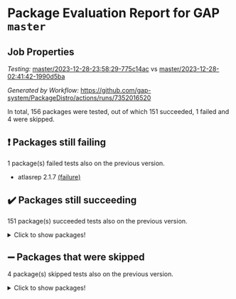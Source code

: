 # Package Evaluation Report for GAP `master`

## Job Properties

*Testing:* [master/2023-12-28-23:58:29-775c14ac](https://github.com/gap-system/PackageDistro/blob/data/reports/master/2023-12-28-23:58:29-775c14ac) vs [master/2023-12-28-02:41:42-1990d5ba](https://github.com/gap-system/PackageDistro/blob/data/reports/master/2023-12-28-02:41:42-1990d5ba)

*Generated by Workflow:* https://github.com/gap-system/PackageDistro/actions/runs/7352016520

In total, 156 packages were tested, out of which 151 succeeded, 1 failed and 4 were skipped.

## :exclamation: Packages still failing

1 package(s) failed tests also on the previous version.
- atlasrep 2.1.7 [(failure)](https://github.com/gap-system/PackageDistro/actions/runs/7352016520/job/20016373727)

## :heavy_check_mark: Packages still succeeding

151 package(s) succeeded tests also on the previous version.
<details><summary>Click to show packages!</summary>

- 4ti2interface 2023.02-04 [(success)](https://github.com/gap-system/PackageDistro/actions/runs/7352016520/job/20016373445)
- ace 5.6.2 [(success)](https://github.com/gap-system/PackageDistro/actions/runs/7352016520/job/20016373494)
- aclib 1.3.2 [(success)](https://github.com/gap-system/PackageDistro/actions/runs/7352016520/job/20016373541)
- agt 0.3.1 [(success)](https://github.com/gap-system/PackageDistro/actions/runs/7352016520/job/20016373586)
- alnuth 3.2.1 [(success)](https://github.com/gap-system/PackageDistro/actions/runs/7352016520/job/20016373628)
- anupq 3.3.0 [(success)](https://github.com/gap-system/PackageDistro/actions/runs/7352016520/job/20016373681)
- autodoc 2023.06.19 [(success)](https://github.com/gap-system/PackageDistro/actions/runs/7352016520/job/20016373805)
- automata 1.15 [(success)](https://github.com/gap-system/PackageDistro/actions/runs/7352016520/job/20016373871)
- automgrp 1.3.2 [(success)](https://github.com/gap-system/PackageDistro/actions/runs/7352016520/job/20016373937)
- autpgrp 1.11 [(success)](https://github.com/gap-system/PackageDistro/actions/runs/7352016520/job/20016374012)
- cap 2023.12-11 [(success)](https://github.com/gap-system/PackageDistro/actions/runs/7352016520/job/20016374065)
- caratinterface 2.3.6 [(success)](https://github.com/gap-system/PackageDistro/actions/runs/7352016520/job/20016374132)
- cddinterface 2022.11.01 [(success)](https://github.com/gap-system/PackageDistro/actions/runs/7352016520/job/20016374197)
- circle 1.6.6 [(success)](https://github.com/gap-system/PackageDistro/actions/runs/7352016520/job/20016374277)
- classicpres 1.22 [(success)](https://github.com/gap-system/PackageDistro/actions/runs/7352016520/job/20016374346)
- cohomolo 1.6.11 [(success)](https://github.com/gap-system/PackageDistro/actions/runs/7352016520/job/20016374420)
- congruence 1.2.5 [(success)](https://github.com/gap-system/PackageDistro/actions/runs/7352016520/job/20016374542)
- corelg 1.56 [(success)](https://github.com/gap-system/PackageDistro/actions/runs/7352016520/job/20016374622)
- crime 1.6 [(success)](https://github.com/gap-system/PackageDistro/actions/runs/7352016520/job/20016374702)
- crisp 1.4.6 [(success)](https://github.com/gap-system/PackageDistro/actions/runs/7352016520/job/20016374774)
- crypting 0.10.4 [(success)](https://github.com/gap-system/PackageDistro/actions/runs/7352016520/job/20016374852)
- cryst 4.1.27 [(success)](https://github.com/gap-system/PackageDistro/actions/runs/7352016520/job/20016374941)
- crystcat 1.1.10 [(success)](https://github.com/gap-system/PackageDistro/actions/runs/7352016520/job/20016375017)
- ctbllib 1.3.6 [(success)](https://github.com/gap-system/PackageDistro/actions/runs/7352016520/job/20016375102)
- cubefree 1.19 [(success)](https://github.com/gap-system/PackageDistro/actions/runs/7352016520/job/20016375178)
- curlinterface 2.3.2 [(success)](https://github.com/gap-system/PackageDistro/actions/runs/7352016520/job/20016375241)
- cvec 2.8.1 [(success)](https://github.com/gap-system/PackageDistro/actions/runs/7352016520/job/20016375305)
- datastructures 0.3.0 [(success)](https://github.com/gap-system/PackageDistro/actions/runs/7352016520/job/20016375385)
- deepthought 1.0.6 [(success)](https://github.com/gap-system/PackageDistro/actions/runs/7352016520/job/20016375459)
- design 1.8 [(success)](https://github.com/gap-system/PackageDistro/actions/runs/7352016520/job/20016375534)
- difsets 2.3.1 [(success)](https://github.com/gap-system/PackageDistro/actions/runs/7352016520/job/20016375623)
- digraphs 1.6.3 [(success)](https://github.com/gap-system/PackageDistro/actions/runs/7352016520/job/20016375711)
- edim 1.3.7 [(success)](https://github.com/gap-system/PackageDistro/actions/runs/7352016520/job/20016375781)
- example 4.3.4 [(success)](https://github.com/gap-system/PackageDistro/actions/runs/7352016520/job/20016375854)
- examplesforhomalg 2023.10-01 [(success)](https://github.com/gap-system/PackageDistro/actions/runs/7352016520/job/20016375935)
- factint 1.6.3 [(success)](https://github.com/gap-system/PackageDistro/actions/runs/7352016520/job/20016376012)
- ferret 1.0.9 [(success)](https://github.com/gap-system/PackageDistro/actions/runs/7352016520/job/20016376098)
- fga 1.5.0 [(success)](https://github.com/gap-system/PackageDistro/actions/runs/7352016520/job/20016376197)
- fining 1.5.6 [(success)](https://github.com/gap-system/PackageDistro/actions/runs/7352016520/job/20016376257)
- float 1.0.3 [(success)](https://github.com/gap-system/PackageDistro/actions/runs/7352016520/job/20016376323)
- format 1.4.3 [(success)](https://github.com/gap-system/PackageDistro/actions/runs/7352016520/job/20016376393)
- forms 1.2.9 [(success)](https://github.com/gap-system/PackageDistro/actions/runs/7352016520/job/20016376470)
- fplsa 1.2.6 [(success)](https://github.com/gap-system/PackageDistro/actions/runs/7352016520/job/20016376529)
- fr 2.4.12 [(success)](https://github.com/gap-system/PackageDistro/actions/runs/7352016520/job/20016376596)
- francy 2.0.3 [(success)](https://github.com/gap-system/PackageDistro/actions/runs/7352016520/job/20016376653)
- fwtree 1.3 [(success)](https://github.com/gap-system/PackageDistro/actions/runs/7352016520/job/20016376721)
- gapdoc 1.6.6 [(success)](https://github.com/gap-system/PackageDistro/actions/runs/7352016520/job/20016376806)
- gauss 2023.02-04 [(success)](https://github.com/gap-system/PackageDistro/actions/runs/7352016520/job/20016376868)
- gaussforhomalg 2023.11-01 [(success)](https://github.com/gap-system/PackageDistro/actions/runs/7352016520/job/20016376955)
- gbnp 1.0.5 [(success)](https://github.com/gap-system/PackageDistro/actions/runs/7352016520/job/20016377038)
- generalizedmorphismsforcap 2023.08-02 [(success)](https://github.com/gap-system/PackageDistro/actions/runs/7352016520/job/20016377112)
- genss 1.6.8 [(success)](https://github.com/gap-system/PackageDistro/actions/runs/7352016520/job/20016377175)
- gradedmodules 2023.09-01 [(success)](https://github.com/gap-system/PackageDistro/actions/runs/7352016520/job/20016377246)
- gradedringforhomalg 2023.08-01 [(success)](https://github.com/gap-system/PackageDistro/actions/runs/7352016520/job/20016377308)
- grape 4.9.0 [(success)](https://github.com/gap-system/PackageDistro/actions/runs/7352016520/job/20016377374)
- groupoids 1.73 [(success)](https://github.com/gap-system/PackageDistro/actions/runs/7352016520/job/20016377430)
- grpconst 2.6.4 [(success)](https://github.com/gap-system/PackageDistro/actions/runs/7352016520/job/20016377494)
- guarana 0.96.3 [(success)](https://github.com/gap-system/PackageDistro/actions/runs/7352016520/job/20016377545)
- guava 3.18 [(success)](https://github.com/gap-system/PackageDistro/actions/runs/7352016520/job/20016377620)
- hap 1.60 [(success)](https://github.com/gap-system/PackageDistro/actions/runs/7352016520/job/20016377684)
- hapcryst 0.1.15 [(success)](https://github.com/gap-system/PackageDistro/actions/runs/7352016520/job/20016377746)
- hecke 1.5.3 [(success)](https://github.com/gap-system/PackageDistro/actions/runs/7352016520/job/20016377797)
- help 3.5 [(success)](https://github.com/gap-system/PackageDistro/actions/runs/7352016520/job/20016377859)
- homalg 2023.10-01 [(success)](https://github.com/gap-system/PackageDistro/actions/runs/7352016520/job/20016377907)
- homalgtocas 2023.11-01 [(success)](https://github.com/gap-system/PackageDistro/actions/runs/7352016520/job/20016377960)
- idrel 2.45 [(success)](https://github.com/gap-system/PackageDistro/actions/runs/7352016520/job/20016378011)
- images 1.3.1 [(success)](https://github.com/gap-system/PackageDistro/actions/runs/7352016520/job/20016378067)
- intpic 0.3.0 [(success)](https://github.com/gap-system/PackageDistro/actions/runs/7352016520/job/20016378124)
- io 4.8.2 [(success)](https://github.com/gap-system/PackageDistro/actions/runs/7352016520/job/20016378196)
- io_forhomalg 2023.02-04 [(success)](https://github.com/gap-system/PackageDistro/actions/runs/7352016520/job/20016378256)
- irredsol 1.4.4 [(success)](https://github.com/gap-system/PackageDistro/actions/runs/7352016520/job/20016378305)
- json 2.1.1 [(success)](https://github.com/gap-system/PackageDistro/actions/runs/7352016520/job/20016378361)
- jupyterkernel 1.5.0 [(success)](https://github.com/gap-system/PackageDistro/actions/runs/7352016520/job/20016378443)
- jupyterviz 1.5.6 [(success)](https://github.com/gap-system/PackageDistro/actions/runs/7352016520/job/20016378648)
- kan 1.36 [(success)](https://github.com/gap-system/PackageDistro/actions/runs/7352016520/job/20016378714)
- kbmag 1.5.11 [(success)](https://github.com/gap-system/PackageDistro/actions/runs/7352016520/job/20016378823)
- laguna 3.9.6 [(success)](https://github.com/gap-system/PackageDistro/actions/runs/7352016520/job/20016378911)
- liealgdb 2.2.1 [(success)](https://github.com/gap-system/PackageDistro/actions/runs/7352016520/job/20016378969)
- liepring 2.8 [(success)](https://github.com/gap-system/PackageDistro/actions/runs/7352016520/job/20016379058)
- liering 2.4.2 [(success)](https://github.com/gap-system/PackageDistro/actions/runs/7352016520/job/20016379137)
- linearalgebraforcap 2023.12-05 [(success)](https://github.com/gap-system/PackageDistro/actions/runs/7352016520/job/20016379210)
- localizeringforhomalg 2023.10-01 [(success)](https://github.com/gap-system/PackageDistro/actions/runs/7352016520/job/20016379268)
- loops 3.4.3 [(success)](https://github.com/gap-system/PackageDistro/actions/runs/7352016520/job/20016379341)
- lpres 1.0.3 [(success)](https://github.com/gap-system/PackageDistro/actions/runs/7352016520/job/20016379419)
- majoranaalgebras 1.5.1 [(success)](https://github.com/gap-system/PackageDistro/actions/runs/7352016520/job/20016379503)
- mapclass 1.4.6 [(success)](https://github.com/gap-system/PackageDistro/actions/runs/7352016520/job/20016379591)
- matgrp 0.70 [(success)](https://github.com/gap-system/PackageDistro/actions/runs/7352016520/job/20016379679)
- matricesforhomalg 2023.11-02 [(success)](https://github.com/gap-system/PackageDistro/actions/runs/7352016520/job/20016379769)
- modisom 2.5.4 [(success)](https://github.com/gap-system/PackageDistro/actions/runs/7352016520/job/20016379860)
- modulepresentationsforcap 2023.10-01 [(success)](https://github.com/gap-system/PackageDistro/actions/runs/7352016520/job/20016379949)
- modules 2023.10-01 [(success)](https://github.com/gap-system/PackageDistro/actions/runs/7352016520/job/20016380028)
- monoidalcategories 2023.12-01 [(success)](https://github.com/gap-system/PackageDistro/actions/runs/7352016520/job/20016380102)
- nconvex 2022.09-01 [(success)](https://github.com/gap-system/PackageDistro/actions/runs/7352016520/job/20016380183)
- nilmat 1.4.2 [(success)](https://github.com/gap-system/PackageDistro/actions/runs/7352016520/job/20016380260)
- nock 1.5 [(success)](https://github.com/gap-system/PackageDistro/actions/runs/7352016520/job/20016380343)
- normalizinterface 1.3.6 [(success)](https://github.com/gap-system/PackageDistro/actions/runs/7352016520/job/20016380435)
- nq 2.5.10 [(success)](https://github.com/gap-system/PackageDistro/actions/runs/7352016520/job/20016380499)
- numericalsgps 1.3.1 [(success)](https://github.com/gap-system/PackageDistro/actions/runs/7352016520/job/20016380561)
- openmath 11.5.3 [(success)](https://github.com/gap-system/PackageDistro/actions/runs/7352016520/job/20016380629)
- orb 4.9.0 [(success)](https://github.com/gap-system/PackageDistro/actions/runs/7352016520/job/20016380693)
- packagemanager 1.4.2 [(success)](https://github.com/gap-system/PackageDistro/actions/runs/7352016520/job/20016380757)
- patternclass 2.4.3 [(success)](https://github.com/gap-system/PackageDistro/actions/runs/7352016520/job/20016380836)
- permut 2.0.4 [(success)](https://github.com/gap-system/PackageDistro/actions/runs/7352016520/job/20016380899)
- polenta 1.3.10 [(success)](https://github.com/gap-system/PackageDistro/actions/runs/7352016520/job/20016380971)
- polymaking 0.8.7 [(success)](https://github.com/gap-system/PackageDistro/actions/runs/7352016520/job/20016381020)
- primgrp 3.4.4 [(success)](https://github.com/gap-system/PackageDistro/actions/runs/7352016520/job/20016381078)
- profiling 2.5.4 [(success)](https://github.com/gap-system/PackageDistro/actions/runs/7352016520/job/20016381135)
- qpa 1.34 [(success)](https://github.com/gap-system/PackageDistro/actions/runs/7352016520/job/20016381203)
- quagroup 1.8.3 [(success)](https://github.com/gap-system/PackageDistro/actions/runs/7352016520/job/20016381265)
- radiroot 2.9 [(success)](https://github.com/gap-system/PackageDistro/actions/runs/7352016520/job/20016381322)
- rcwa 4.7.1 [(success)](https://github.com/gap-system/PackageDistro/actions/runs/7352016520/job/20016381402)
- rds 1.8 [(success)](https://github.com/gap-system/PackageDistro/actions/runs/7352016520/job/20016381463)
- recog 1.4.2 [(success)](https://github.com/gap-system/PackageDistro/actions/runs/7352016520/job/20016381524)
- repndecomp 1.3.0 [(success)](https://github.com/gap-system/PackageDistro/actions/runs/7352016520/job/20016381593)
- repsn 3.1.1 [(success)](https://github.com/gap-system/PackageDistro/actions/runs/7352016520/job/20016381659)
- resclasses 4.7.3 [(success)](https://github.com/gap-system/PackageDistro/actions/runs/7352016520/job/20016381717)
- ringsforhomalg 2023.11-02 [(success)](https://github.com/gap-system/PackageDistro/actions/runs/7352016520/job/20016381792)
- sco 2023.08-01 [(success)](https://github.com/gap-system/PackageDistro/actions/runs/7352016520/job/20016381855)
- scscp 2.4.1 [(success)](https://github.com/gap-system/PackageDistro/actions/runs/7352016520/job/20016381923)
- semigroups 5.3.2 [(success)](https://github.com/gap-system/PackageDistro/actions/runs/7352016520/job/20016381994)
- sglppow 2.3 [(success)](https://github.com/gap-system/PackageDistro/actions/runs/7352016520/job/20016382077)
- sgpviz 0.999.5 [(success)](https://github.com/gap-system/PackageDistro/actions/runs/7352016520/job/20016382146)
- simpcomp 2.1.14 [(success)](https://github.com/gap-system/PackageDistro/actions/runs/7352016520/job/20016382205)
- singular 2023.02.09 [(success)](https://github.com/gap-system/PackageDistro/actions/runs/7352016520/job/20016382267)
- sl2reps 1.1 [(success)](https://github.com/gap-system/PackageDistro/actions/runs/7352016520/job/20016382334)
- sla 1.5.3 [(success)](https://github.com/gap-system/PackageDistro/actions/runs/7352016520/job/20016382401)
- smallgrp 1.5.3 [(success)](https://github.com/gap-system/PackageDistro/actions/runs/7352016520/job/20016382484)
- smallsemi 0.6.13 [(success)](https://github.com/gap-system/PackageDistro/actions/runs/7352016520/job/20016382553)
- sonata 2.9.6 [(success)](https://github.com/gap-system/PackageDistro/actions/runs/7352016520/job/20016382626)
- sophus 1.27 [(success)](https://github.com/gap-system/PackageDistro/actions/runs/7352016520/job/20016382687)
- sotgrps 1.2 [(success)](https://github.com/gap-system/PackageDistro/actions/runs/7352016520/job/20016382760)
- spinsym 1.5.2 [(success)](https://github.com/gap-system/PackageDistro/actions/runs/7352016520/job/20016382821)
- standardff 1.0 [(success)](https://github.com/gap-system/PackageDistro/actions/runs/7352016520/job/20016382869)
- symbcompcc 1.3.2 [(success)](https://github.com/gap-system/PackageDistro/actions/runs/7352016520/job/20016382947)
- thelma 1.3 [(success)](https://github.com/gap-system/PackageDistro/actions/runs/7352016520/job/20016383031)
- tomlib 1.2.9 [(success)](https://github.com/gap-system/PackageDistro/actions/runs/7352016520/job/20016383125)
- toolsforhomalg 2023.11-01 [(success)](https://github.com/gap-system/PackageDistro/actions/runs/7352016520/job/20016383209)
- toric 1.9.5 [(success)](https://github.com/gap-system/PackageDistro/actions/runs/7352016520/job/20016383301)
- toricvarieties 2022.07.13 [(success)](https://github.com/gap-system/PackageDistro/actions/runs/7352016520/job/20016383392)
- transgrp 3.6.5 [(success)](https://github.com/gap-system/PackageDistro/actions/runs/7352016520/job/20016383490)
- ugaly 4.1.3 [(success)](https://github.com/gap-system/PackageDistro/actions/runs/7352016520/job/20016383561)
- unipot 1.5 [(success)](https://github.com/gap-system/PackageDistro/actions/runs/7352016520/job/20016383640)
- unitlib 4.2.0 [(success)](https://github.com/gap-system/PackageDistro/actions/runs/7352016520/job/20016383724)
- utils 0.84 [(success)](https://github.com/gap-system/PackageDistro/actions/runs/7352016520/job/20016383826)
- uuid 0.7 [(success)](https://github.com/gap-system/PackageDistro/actions/runs/7352016520/job/20016383904)
- walrus 0.9991 [(success)](https://github.com/gap-system/PackageDistro/actions/runs/7352016520/job/20016383978)
- wedderga 4.10.4 [(success)](https://github.com/gap-system/PackageDistro/actions/runs/7352016520/job/20016384060)
- xmod 2.91 [(success)](https://github.com/gap-system/PackageDistro/actions/runs/7352016520/job/20016384158)
- xmodalg 1.23 [(success)](https://github.com/gap-system/PackageDistro/actions/runs/7352016520/job/20016384236)
- yangbaxter 0.10.3 [(success)](https://github.com/gap-system/PackageDistro/actions/runs/7352016520/job/20016384332)
- zeromqinterface 0.14 [(success)](https://github.com/gap-system/PackageDistro/actions/runs/7352016520/job/20016384431)
</details>

## :heavy_minus_sign: Packages that were skipped

4 package(s) skipped tests also on the previous version.
<details><summary>Click to show packages!</summary>

- browse 1.8.21 [(skipped)](https://github.com/gap-system/PackageDistro/actions/runs/7352016520/job/20016178270)
- itc 1.5.1 [(skipped)](https://github.com/gap-system/PackageDistro/actions/runs/7352016520/job/20016178270)
- polycyclic 2.16 [(skipped)](https://github.com/gap-system/PackageDistro/actions/runs/7352016520/job/20016178270)
- xgap 4.31 [(skipped)](https://github.com/gap-system/PackageDistro/actions/runs/7352016520/job/20016178270)
</details>

